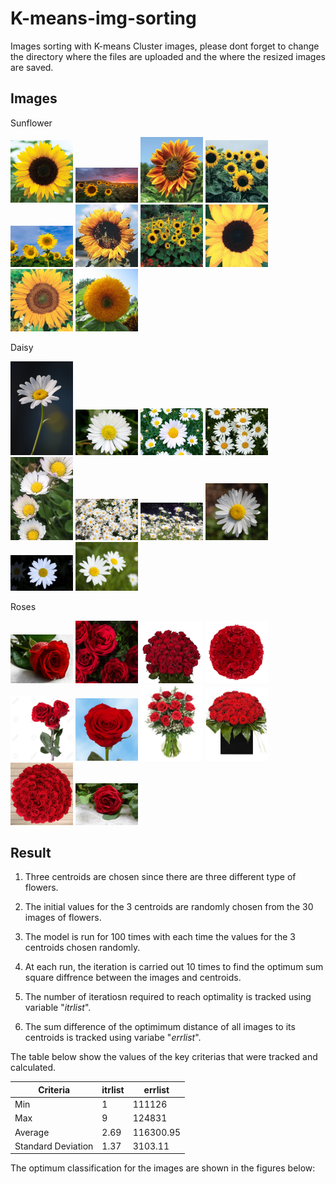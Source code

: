# K-means-img-sorting
Images sorting with K-means
Cluster images, please dont forget to change the directory where the files are uploaded and the where the resized images are saved.
## Images
Sunflower
<p float="left">
  <img src="Images/Sunflower/01814_01_sunrichorangesum.jpg" width="100">
  <img src="Images/Sunflower/20150725-IMG_1442-Edit-2.jpg" width="100">
  <img src="Images/Sunflower/FL3262-1_1024x1024.jpg" width="100">
  <img src="Images/Sunflower/HELI-2989-A_h.jpg" width="100">
  <img src="Images/Sunflower/images%20(1).jpg" width="100">
  <img src="Images/Sunflower/images%20(2).jpg" width="100">
  <img src="Images/Sunflower/images.jpg" width="100">
  <img src="Images/Sunflower/Sunflower-Black-Mammoth-Flower-Annual-Mckenzie-Seeds_1400x.jpg" width="100">
  <img src="Images/Sunflower/Sunflower-Sunspot-Flower-Annual-Mckenzie-Seeds_1400x.jpg" width="100">
  <img src="Images/Sunflower/teddybear_sunflower_500.jpg" width="100">
</p>

Daisy
<p float="left">
  <img src="Images/Daisy/17a5d17b2f30c1ad24b6fd182dc89c59.jpg" width="100">
  <img src="Images/Daisy/4864.jpg" width="100">
  <img src="Images/Daisy/daisy-flower-1532449822.jpg" width="100">
  <img src="Images/Daisy/download%20(1).jpg" width="100">
  <img src="Images/Daisy/download%20(2).jpg" width="100">
  <img src="Images/Daisy/download.jpg" width="100">
  <img src="Images/Daisy/GettyImages-1004261968-5b8d9cb946e0fb0025f5f51b.jpg" width="100">
  <img src="Images/Daisy/Leucanthemum_vulgare_'Filigran'_Flower_2200px.jpg" width="100">
  <img src="Images/Daisy/photo-1508784411316-02b8cd4d3a3a.jpg" width="100">
  <img src="Images/Daisy/photo-1511800542034-c083297cdf56.jpg" width="100">
</p>

Roses
<p float="left">
  <img src="Images/Roses/7e0a3d_3ea91341d6814d1781b0a29b14ba85cc_mv2.jpg" width="100">
  <img src="Images/Roses/12-red-roses-korean-style-2607195390065_600x.jpg" width="100">
  <img src="Images/Roses/81oU3AvHlDL._SL1500_.jpg" width="100">
  <img src="Images/Roses/817dHAFMjFL._SL1500_.jpg" width="100">
  <img src="Images/Roses/51269296-three-dark-red-roses-isolated-on-white.jpg" width="100">
  <img src="Images/Roses/globalrose-flower-bouquets-50-red-roses-vd-64_1000.jpg" width="100">
  <img src="Images/Roses/images%20(1).jpg" width="100">
  <img src="Images/Roses/images.jpg" width="100">
  <img src="Images/Roses/imageService.jpg" width="100">
  <img src="Images/Roses/photo-1537454959372-885b35677ef5.jpg" width="100">
</p>

## Result
1) Three centroids are chosen since there are three different type of flowers.

2) The initial values for the 3 centroids are randomly chosen from the 30 images of flowers.

3) The model is run for 100 times with each time the values for the 3 centroids chosen randomly.

4) At each run, the iteration is carried out 10 times to find the optimum sum square diffrence between the images and centroids.

5) The number of iteratiosn required to reach optimality is tracked using variable "*itrlist*".

6) The sum difference of the optimimum distance of all images to its centroids is tracked using variabe "*errlist*".

The table below show the values of the key criterias that were tracked and calculated.

| Criteria | itrlist | errlist|
| --- | --- | --- |
| Min | 1 | 111126 |
| Max | 9 | 124831 |
| Average | 2.69 | 116300.95 |
| Standard Deviation | 1.37 | 3103.11 |

The optimum classification for the images are shown in the figures below:




